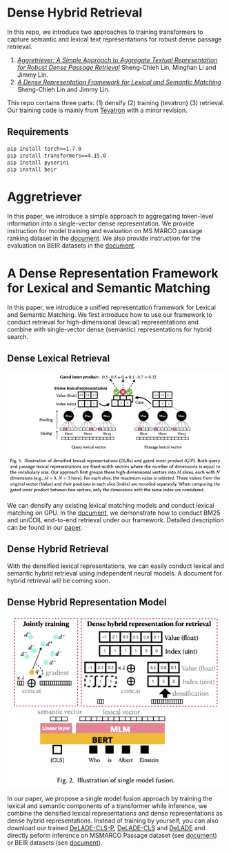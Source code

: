 # Dense Hybrid Retrieval
In this repo, we introduce two approaches to training transformers to capture semantic and lexical text representations for robust dense passage retrieval.
1. *[Aggretriever: A Simple Approach to Aggregate Textual Representation for Robust Dense Passage Retrieval](https://arxiv.org/abs/2206.09912)* Sheng-Chieh Lin, Minghan Li and Jimmy Lin. 
2. *[A Dense Representation Framework for Lexical and Semantic Matching](https://arxiv.org/abs/2206.09912)* Sheng-Chieh Lin and Jimmy Lin. 

This repo contains three parts: (1) densify (2) training (tevatron) (3) retrieval. 
Our training code is mainly from [Tevatron](https://github.com/texttron/tevatron) with a minor revision.

## Requirements
```
pip install torch>=1.7.0
pip install transformers==4.15.0
pip install pyserini
pip install beir
```
# Aggretriever
In this paper, we introduce a simple approach to aggregating token-level information into a single-vector dense representation. We provide instruction for model training and evaluation on MS MARCO passage ranking dataset in the [document](https://github.com/castorini/dhr/blob/main/docs/aggretriever/msmarco-passage-train-eval.md). We also provide instruction for the evaluation on BEIR datasets in the [document](https://github.com/castorini/dhr/blob/main/docs/aggretriever/beir-eval.md).

# A Dense Representation Framework for Lexical and Semantic Matching
In this paper, we introduce a unified representation framework for Lexical and Semantic Matching. We first introduce how to use our framework to conduct retrieval for high-dimensional (lexcial) representations and combine with single-vector dense (semantic) representations for hybrid search.
## Dense Lexical Retrieval

<img src="./fig/densification.png" width="500">

We can densify any existing lexical matching models and conduct lexical matching on GPU. In the [document](https://github.com/jacklin64/DHR/blob/main/docs/densify_exp.md), we demonstrate how to conduct BM25 and uniCOIL end-to-end retrieval under our framework. Detailed description can be found in our [paper](https://arxiv.org/pdf/2112.04666.pdf). 

## Dense Hybrid Retrieval
With the densified lexical representations, we can easily conduct lexical and semantic hybrid retrieval using independent neural models. A document for hybrid retrieval will be coming soon.

## Dense Hybrid Representation Model

<img src="./fig/single_model_fusion.png" width="500">

In our paper, we propose a single model fusion approach by training the lexical and semantic components of a transformer while inference, we combine the densified lexical representations and dense representations as dense hybrid representations. Instead of training by yourself, you can also download our trained [DeLADE-CLS-P](https://huggingface.co/jacklin/DeLADE-CLS-P), [DeLADE-CLS](https://huggingface.co/jacklin/DeLADE-CLS) and [DeLADE](https://huggingface.co/jacklin/DeLADE) and directly peform inference on MSMARCO Passage dataset (see [document](https://github.com/jacklin64/DHR/blob/main/docs/dhr/msmarco-passage-train-eval.md)) or BEIR datasets (see [document](https://github.com/jacklin64/DHR/blob/main/docs/dhr/beir-eval.md)).

